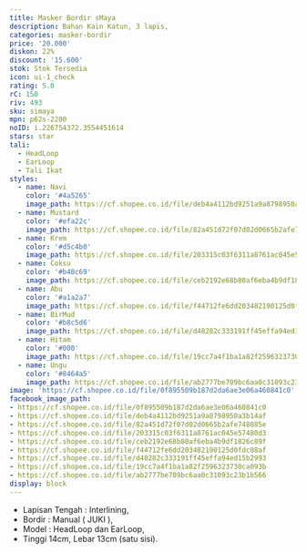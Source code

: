 ```yaml
---
title: Masker Bordir sMaya
description: Bahan Kain Katun, 3 lapis,
categories: masker-bordir
price: '20.000'
diskon: 22%
discount: '15.600'
stok: Stok Tersedia
icon: ui-1_check
rating: 5.0
rC: 150
riv: 493
sku: simaya
mpn: p62s-2200
noID: i.226754372.3554451614
stars: star
tali:
  - HeadLoop
  - EarLoop
  - Tali Ikat
styles:
  - name: Navi
    color: '#4a5265'
    image_path: https://cf.shopee.co.id/file/deb4a4112bd9251a9a8798950a3b14af
  - name: Mustard
    color: '#efa22c'
    image_path: https://cf.shopee.co.id/file/82a451d72f07d02d0665b2afe748885e
  - name: Krem
    color: '#d5c4b0'
    image_path: https://cf.shopee.co.id/file/203315c03f6311a8761ac045e57480d3
  - name: Coksu
    color: '#b48c69'
    image_path: https://cf.shopee.co.id/file/ceb2192e68b80af6eba4b9df1826c89f
  - name: Abu
    color: '#a1a2a7'
    image_path: https://cf.shopee.co.id/file/f44712fe6dd203482190125d0fdc08af
  - name: BirMud
    color: '#b8c5d6'
    image_path: https://cf.shopee.co.id/file/d48282c333191ff45effa94ed15b2993
  - name: Hitam
    color: '#000'
    image_path: https://cf.shopee.co.id/file/19cc7a4f1ba1a82f2596323730ca093b
  - name: Ungu
    color: '#8464a5'
    image_path: https://cf.shopee.co.id/file/ab2777be709bc6aa0c31093c23b1b566
image: 'https://cf.shopee.co.id/file/0f895509b187d2da6ae3e06a460841c0'
facebook_image_path:
- https://cf.shopee.co.id/file/0f895509b187d2da6ae3e06a460841c0
- https://cf.shopee.co.id/file/deb4a4112bd9251a9a8798950a3b14af
- https://cf.shopee.co.id/file/82a451d72f07d02d0665b2afe748885e
- https://cf.shopee.co.id/file/203315c03f6311a8761ac045e57480d3
- https://cf.shopee.co.id/file/ceb2192e68b80af6eba4b9df1826c89f
- https://cf.shopee.co.id/file/f44712fe6dd203482190125d0fdc08af
- https://cf.shopee.co.id/file/d48282c333191ff45effa94ed15b2993
- https://cf.shopee.co.id/file/19cc7a4f1ba1a82f2596323730ca093b
- https://cf.shopee.co.id/file/ab2777be709bc6aa0c31093c23b1b566
display: block
---
```


- Lapisan Tengah : Interlining,
- Bordir : Manual ( JUKI ),
- Model : HeadLoop dan EarLoop,
- Tinggi 14cm, Lebar 13cm (satu sisi).
